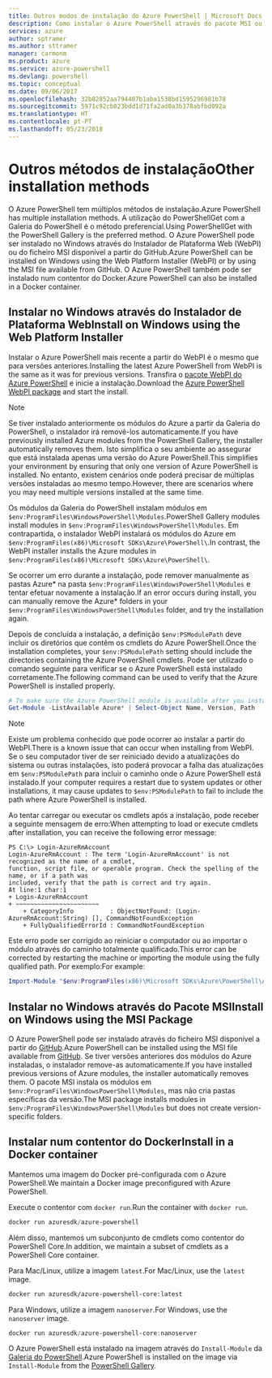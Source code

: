 ```yaml
---
title: Outros modos de instalação do Azure PowerShell | Microsoft Docs
description: Como instalar o Azure PowerShell através do pacote MSI ou do Instalador de Plataforma Web.
services: azure
author: sptramer
ms.author: sttramer
manager: carmonm
ms.product: azure
ms.service: azure-powershell
ms.devlang: powershell
ms.topic: conceptual
ms.date: 09/06/2017
ms.openlocfilehash: 32b82852aa794407b1aba1538bd1595296981b78
ms.sourcegitcommit: 5971c92cb023bdd1d71fa2ad0a3b378abfbd092a
ms.translationtype: HT
ms.contentlocale: pt-PT
ms.lasthandoff: 05/23/2018
---
```

# <a name="other-installation-methods"></a><span data-ttu-id="041eb-103">Outros métodos de instalação</span><span class="sxs-lookup"><span data-stu-id="041eb-103">Other installation methods</span></span>

<span data-ttu-id="041eb-104">O Azure PowerShell tem múltiplos métodos de instalação.</span><span class="sxs-lookup"><span data-stu-id="041eb-104">Azure PowerShell has multiple installation methods.</span></span> <span data-ttu-id="041eb-105">A utilização do PowerShellGet com a Galeria do PowerShell é o método preferencial.</span><span class="sxs-lookup"><span data-stu-id="041eb-105">Using PowerShellGet with the PowerShell Gallery is the preferred method.</span></span> <span data-ttu-id="041eb-106">O Azure PowerShell pode ser instalado no Windows através do Instalador de Plataforma Web (WebPI) ou do ficheiro MSI disponível a partir do GitHub.</span><span class="sxs-lookup"><span data-stu-id="041eb-106">Azure PowerShell can be installed on Windows using the Web Platform Installer (WebPI) or by using the MSI file available from GitHub.</span></span> <span data-ttu-id="041eb-107">O Azure PowerShell também pode ser instalado num contentor do Docker.</span><span class="sxs-lookup"><span data-stu-id="041eb-107">Azure PowerShell can also be installed in a Docker container.</span></span>

## <a name="install-on-windows-using-the-web-platform-installer"></a><span data-ttu-id="041eb-108">Instalar no Windows através do Instalador de Plataforma Web</span><span class="sxs-lookup"><span data-stu-id="041eb-108">Install on Windows using the Web Platform Installer</span></span>

<span data-ttu-id="041eb-109">Instalar o Azure PowerShell mais recente a partir do WebPI é o mesmo que para versões anteriores.</span><span class="sxs-lookup"><span data-stu-id="041eb-109">Installing the latest Azure PowerShell from WebPI is the same as it was for previous versions.</span></span>
<span data-ttu-id="041eb-110">Transfira o [pacote WebPI do Azure PowerShell](http://aka.ms/webpi-azps) e inicie a instalação.</span><span class="sxs-lookup"><span data-stu-id="041eb-110">Download the [Azure PowerShell WebPI package](http://aka.ms/webpi-azps) and start the install.</span></span>

> [!NOTE]
> <span data-ttu-id="041eb-111">Se tiver instalado anteriormente os módulos do Azure a partir da Galeria do PowerShell, o instalador irá removê-los automaticamente.</span><span class="sxs-lookup"><span data-stu-id="041eb-111">If you have previously installed Azure modules from the PowerShell Gallery, the installer automatically removes them.</span></span> <span data-ttu-id="041eb-112">Isto simplifica o seu ambiente ao assegurar que está instalada apenas uma versão do Azure PowerShell.</span><span class="sxs-lookup"><span data-stu-id="041eb-112">This simplifies your environment by ensuring that only one version of Azure PowerShell is installed.</span></span> <span data-ttu-id="041eb-113">No entanto, existem cenários onde poderá precisar de múltiplas versões instaladas ao mesmo tempo.</span><span class="sxs-lookup"><span data-stu-id="041eb-113">However, there are scenarios where you may need multiple versions installed at the same time.</span></span>
>
> <span data-ttu-id="041eb-114">Os módulos da Galeria do PowerShell instalam módulos em `$env:ProgramFiles\WindowsPowerShell\Modules`.</span><span class="sxs-lookup"><span data-stu-id="041eb-114">PowerShell Gallery modules install modules in `$env:ProgramFiles\WindowsPowerShell\Modules`.</span></span> <span data-ttu-id="041eb-115">Em contrapartida, o instalador WebPI instalará os módulos do Azure em `$env:ProgramFiles(x86)\Microsoft SDKs\Azure\PowerShell\`.</span><span class="sxs-lookup"><span data-stu-id="041eb-115">In contrast, the WebPI installer installs the Azure modules in `$env:ProgramFiles(x86)\Microsoft SDKs\Azure\PowerShell\`.</span></span>
>
> <span data-ttu-id="041eb-116">Se ocorrer um erro durante a instalação, pode remover manualmente as pastas Azure\* na pasta `$env:ProgramFiles\WindowsPowerShell\Modules` e tentar efetuar novamente a instalação.</span><span class="sxs-lookup"><span data-stu-id="041eb-116">If an error occurs during install, you can manually remove the Azure\* folders in your `$env:ProgramFiles\WindowsPowerShell\Modules` folder, and try the installation again.</span></span>

<span data-ttu-id="041eb-117">Depois de concluída a instalação, a definição `$env:PSModulePath` deve incluir os diretórios que contêm os cmdlets do Azure PowerShell.</span><span class="sxs-lookup"><span data-stu-id="041eb-117">Once the installation completes, your `$env:PSModulePath` setting should include the directories containing the Azure PowerShell cmdlets.</span></span> <span data-ttu-id="041eb-118">Pode ser utilizado o comando seguinte para verificar se o Azure PowerShell está instalado corretamente.</span><span class="sxs-lookup"><span data-stu-id="041eb-118">The following command can be used to verify that the Azure PowerShell is installed properly.</span></span>

```powershell
# To make sure the Azure PowerShell module is available after you install
Get-Module -ListAvailable Azure* | Select-Object Name, Version, Path
```

> [!NOTE]
> <span data-ttu-id="041eb-119">Existe um problema conhecido que pode ocorrer ao instalar a partir do WebPI.</span><span class="sxs-lookup"><span data-stu-id="041eb-119">There is a known issue that can occur when installing from WebPI.</span></span> <span data-ttu-id="041eb-120">Se o seu computador tiver de ser reiniciado devido a atualizações do sistema ou outras instalações, isto poderá provocar a falha das atualizações em `$env:PSModulePath` para incluir o caminho onde o Azure PowerShell está instalado.</span><span class="sxs-lookup"><span data-stu-id="041eb-120">If your computer requires a restart due to system updates or other installations, it may cause updates to `$env:PSModulePath` to fail to include the path where Azure PowerShell is installed.</span></span>

<span data-ttu-id="041eb-121">Ao tentar carregar ou executar os cmdlets após a instalação, pode receber a seguinte mensagem de erro:</span><span class="sxs-lookup"><span data-stu-id="041eb-121">When attempting to load or execute cmdlets after installation, you can receive the following error message:</span></span>

```
PS C:\> Login-AzureRmAccount
Login-AzureRmAccount : The term 'Login-AzureRmAccount' is not recognized as the name of a cmdlet,
function, script file, or operable program. Check the spelling of the name, or if a path was
included, verify that the path is correct and try again.
At line:1 char:1
+ Login-AzureRmAccount
+ ~~~~~~~~~~~~~~~~~~~~~~~
    + CategoryInfo          : ObjectNotFound: (Login-AzureRmAccount:String) [], CommandNotFoundException
    + FullyQualifiedErrorId : CommandNotFoundException
```

<span data-ttu-id="041eb-122">Este erro pode ser corrigido ao reiniciar o computador ou ao importar o módulo através do caminho totalmente qualificado.</span><span class="sxs-lookup"><span data-stu-id="041eb-122">This error can be corrected by restarting the machine or importing the module using the fully qualified path.</span></span> <span data-ttu-id="041eb-123">Por exemplo:</span><span class="sxs-lookup"><span data-stu-id="041eb-123">For example:</span></span>

```powershell
Import-Module "$env:ProgramFiles(x86)\Microsoft SDKs\Azure\PowerShell\AzureRM.psd1"
```

## <a name="install-on-windows-using-the-msi-package"></a><span data-ttu-id="041eb-124">Instalar no Windows através do Pacote MSI</span><span class="sxs-lookup"><span data-stu-id="041eb-124">Install on Windows using the MSI Package</span></span>

<span data-ttu-id="041eb-125">O Azure PowerShell pode ser instalado através do ficheiro MSI disponível a partir do [GitHub](https://github.com/Azure/azure-powershell/releases/latest).</span><span class="sxs-lookup"><span data-stu-id="041eb-125">Azure PowerShell can be installed using the MSI file available from [GitHub](https://github.com/Azure/azure-powershell/releases/latest).</span></span> <span data-ttu-id="041eb-126">Se tiver versões anteriores dos módulos do Azure instaladas, o instalador remove-as automaticamente.</span><span class="sxs-lookup"><span data-stu-id="041eb-126">If you have installed previous versions of Azure modules, the installer automatically removes them.</span></span> <span data-ttu-id="041eb-127">O pacote MSI instala os módulos em `$env:ProgramFiles\WindowsPowerShell\Modules`, mas não cria pastas específicas da versão.</span><span class="sxs-lookup"><span data-stu-id="041eb-127">The MSI package installs modules in `$env:ProgramFiles\WindowsPowerShell\Modules` but does not create version-specific folders.</span></span>

## <a name="install-in-a-docker-container"></a><span data-ttu-id="041eb-128">Instalar num contentor do Docker</span><span class="sxs-lookup"><span data-stu-id="041eb-128">Install in a Docker container</span></span>

<span data-ttu-id="041eb-129">Mantemos uma imagem do Docker pré-configurada com o Azure PowerShell.</span><span class="sxs-lookup"><span data-stu-id="041eb-129">We maintain a Docker image preconfigured with Azure PowerShell.</span></span>

<span data-ttu-id="041eb-130">Execute o contentor com `docker run`.</span><span class="sxs-lookup"><span data-stu-id="041eb-130">Run the container with `docker run`.</span></span>

```powershell
docker run azuresdk/azure-powershell
```

<span data-ttu-id="041eb-131">Além disso, mantemos um subconjunto de cmdlets como contentor do PowerShell Core.</span><span class="sxs-lookup"><span data-stu-id="041eb-131">In addition, we maintain a subset of cmdlets as a PowerShell Core container.</span></span>

<span data-ttu-id="041eb-132">Para Mac/Linux, utilize a imagem `latest`.</span><span class="sxs-lookup"><span data-stu-id="041eb-132">For Mac/Linux, use the `latest` image.</span></span>

```bash
docker run azuresdk/azure-powershell-core:latest
```

<span data-ttu-id="041eb-133">Para Windows, utilize a imagem `nanoserver`.</span><span class="sxs-lookup"><span data-stu-id="041eb-133">For Windows, use the `nanoserver` image.</span></span>

```powershell
docker run azuresdk/azure-powershell-core:nanoserver
```

<span data-ttu-id="041eb-134">O Azure PowerShell está instalado na imagem através do `Install-Module` da [Galeria do PowerShell](https://www.powershellgallery.com/).</span><span class="sxs-lookup"><span data-stu-id="041eb-134">Azure PowerShell is installed on the image via `Install-Module` from the [PowerShell Gallery](https://www.powershellgallery.com/).</span></span>